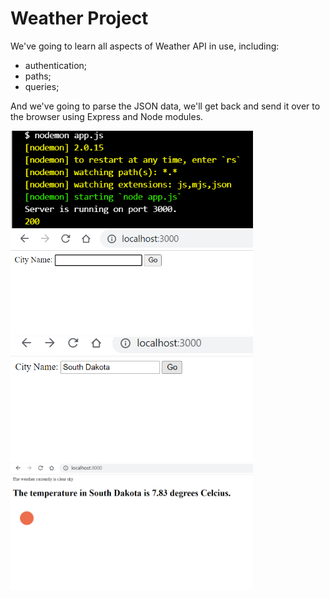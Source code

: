 # Weather Project

We've going to learn all aspects of Weather API in use, including:

- authentication;
- paths;
- queries;

And we've going to parse the JSON data, we'll get back and send it over to the browser using Express and Node modules.

<img width="388" alt="command line" src="images/commandLine.png">
<img width="388" alt="start page  Line" src="images/startPage.png">
<img width="388" alt="command Line" src="images/searchCity.png">
<img width="388" alt="command Line" src="images/resultPage.png">
